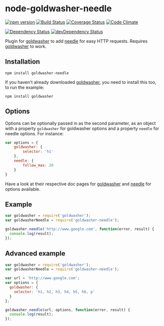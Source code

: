 # node-goldwasher-needle
[![npm version](http://img.shields.io/npm/v/node-goldwasher-needle.svg)](https://www.npmjs.org/package/node-goldwasher-needle)
[![Build Status](http://img.shields.io/travis/alexlangberg/node-goldwasher-needle.svg)](https://travis-ci.org/alexlangberg/node-goldwasher-needle)
[![Coverage Status](http://img.shields.io/coveralls/alexlangberg/node-goldwasher-needle.svg)](https://coveralls.io/r/alexlangberg/node-goldwasher-needle?branch=master)
[![Code Climate](http://img.shields.io/codeclimate/github/alexlangberg/node-goldwasher-needle.svg)](https://codeclimate.com/github/alexlangberg/node-goldwasher-needle)

[![Dependency Status](https://david-dm.org/alexlangberg/node-goldwasher-needle.svg)](https://david-dm.org/alexlangberg/node-goldwasher-needle)
[![devDependency Status](https://david-dm.org/alexlangberg/node-goldwasher-needle/dev-status.svg)](https://david-dm.org/alexlangberg/node-goldwasher-needle#info=devDependencies)

Plugin for [goldwasher](https://www.npmjs.org/package/goldwasher) to add [needle](https://www.npmjs.org/package/needle) for easy HTTP requests. Requires [goldwasher](https://www.npmjs.org/package/goldwasher) to work.

## Installation
```
npm install goldwasher-needle
```
If you haven't already downloaded [goldwasher](https://www.npmjs.org/package/goldwasher), you need to install this too, to run the example:
```
npm install goldwasher
```

## Options
Options can be optionally passed in as the second parameter, as an object with a property ```goldwasher``` for goldwasher options and a property ```needle``` for needle options. For instance:

```javascript
var options = {
    goldwasher: {
        selector: 'h1'
    },
    needle: {
        follow_max: 20
    }
}
```

Have a look at their respective doc pages for [goldwasher](https://www.npmjs.org/package/goldwasher) and [needle](https://www.npmjs.org/package/needle) for options available.

## Example
```javascript
var goldwasher = require('goldwasher');
var goldwasherNeedle = require('goldwasher-needle');

goldwasher.needle('http://www.google.com', function(error, result) {
  console.log(result);
});
```

## Advanced example
```javascript
var goldwasher = require('goldwasher');
var goldwasherNeedle = require('goldwasher-needle');

var url = 'http://www.google.com';
var options = {
  goldwasher: {
    selector: 'h1, h2, h3, h4, h5, h6, p'
  }
};

goldwasher.needle(url, options, function(error, result) {
  console.log(result);
});
```